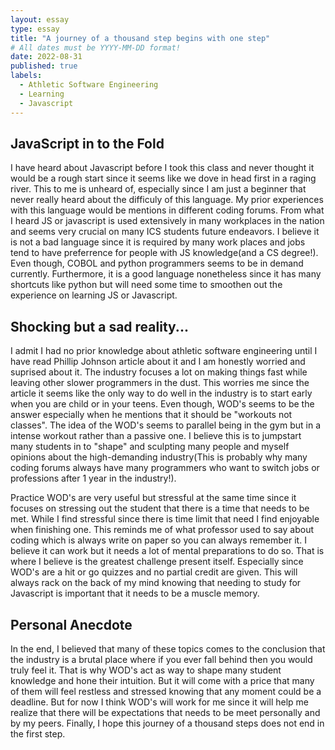 ```yaml
---
layout: essay
type: essay
title: "A journey of a thousand step begins with one step"
# All dates must be YYYY-MM-DD format!
date: 2022-08-31
published: true
labels:
  - Athletic Software Engineering
  - Learning
  - Javascript
---
```


## JavaScript in to the Fold
I have heard about Javascript before I took this class and never thought it would be a rough start since it seems like we dove in head first in a raging river. This to me is unheard of, especially since I am just a beginner that never really heard about the difficuly of this language. My prior experiences with this language would be mentions in different coding forums. From what I heard JS or javascript is used extensively in many workplaces in the nation and seems very crucial on many ICS students future endeavors. I believe it is not a bad language since it is required by many work places and jobs tend to have preferrence for people with JS knowledge(and a CS degree!). Even though, COBOL and python programmers seems to be in demand currently. Furthermore, it is a good language nonetheless since it has many shortcuts like python but will need some time to smoothen out the experience on learning JS or Javascript.

## Shocking but a sad reality...
I admit I had no prior knowledge about athletic software engineering until I have read Phillip Johnson article about it and I am honestly worried and suprised about it. The industry focuses a lot on making things fast while leaving other slower programmers in the dust. This worries me since the article it seems like the only way to do well in the industry is to start early when you are child or in your teens. Even though, WOD's seems to be the answer especially when he mentions that it should be "workouts not classes". The idea of the WOD's seems to parallel being in the gym but in a intense workout rather than a passive one. I believe this is to jumpstart many students in to "shape" and sculpting many people and myself opinions about the high-demanding industry(This is probably why many coding forums always have many programmers who want to switch jobs or professions after 1 year in the industry!).  

Practice WOD's are very useful but stressful at the same time since it focuses on stressing out the student that there is a time that needs to be met. While I find stressful since there is time limit that need I find enjoyable when finishing one. This reminds me of what professor used to say about coding which is always write on paper so you can always remember it. I believe it can work but it needs a lot of mental preparations to do so. That is where I believe is the greatest challenge present itself. Especially since WOD's are a hit or go quizzes and no partial credit are given. This will always rack on the back of my mind knowing that needing to study for Javascript is important that it needs to be a muscle memory.

## Personal Anecdote
In the end, I believed that many of these topics comes to the conclusion that the industry is a brutal place where if you ever fall behind then you would truly feel it. That is why WOD's act as way to shape many student knowledge and hone their intuition. But it will come with a price that many of them will feel restless and stressed knowing that any moment could be a deadline. But for now I think WOD's will work for me since it will help me realize that there will be expectations that needs to be meet personally and by my peers. Finally, I hope this journey of a thousand steps does not end in the first step. 
